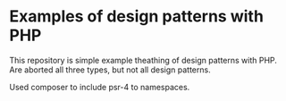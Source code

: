 # Examples of design patterns with PHP

This repository is simple example theathing of design patterns with PHP. Are aborted all three types, but not all design patterns.

Used composer to include psr-4 to namespaces.